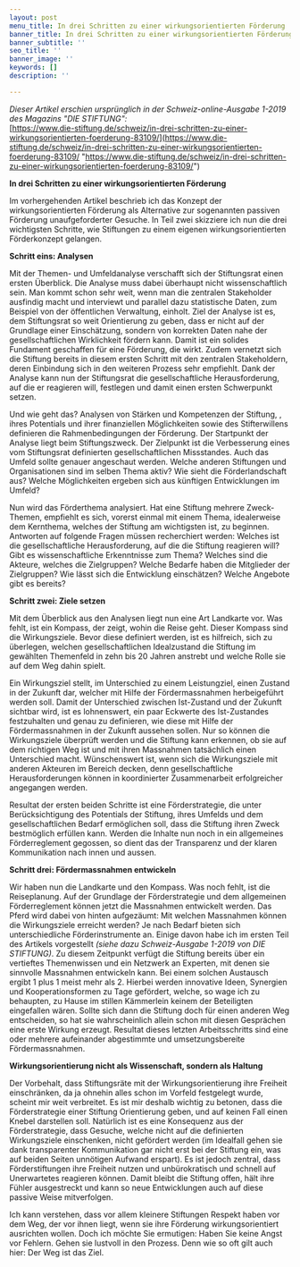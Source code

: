 ```yaml
---
layout: post
menu_title: In drei Schritten zu einer wirkungsorientierten Förderung
banner_title: In drei Schritten zu einer wirkungsorientierten Förderung
banner_subtitle: ''
seo_title: ''
banner_image: ''
keywords: []
description: ''

---
```

_Dieser Artikel erschien ursprünglich in der Schweiz-online-Ausgabe 1-2019 des Magazins "DIE STIFTUNG":_  
[https://www.die-stiftung.de/schweiz/in-drei-schritten-zu-einer-wirkungsorientierten-foerderung-83109/](https://www.die-stiftung.de/schweiz/in-drei-schritten-zu-einer-wirkungsorientierten-foerderung-83109/ "https://www.die-stiftung.de/schweiz/in-drei-schritten-zu-einer-wirkungsorientierten-foerderung-83109/")

**In drei Schritten zu einer wirkungsorientierten Förderung**

Im vorhergehenden Artikel beschrieb ich das Konzept der wirkungsorientierten Förderung als Alternative zur sogenannten passiven Förderung unaufgeforderter Gesuche. In Teil zwei skizziere ich nun die drei wichtigsten Schritte, wie Stiftungen zu einem eigenen wirkungsorientierten Förderkonzept gelangen.

**Schritt eins: Analysen**

Mit der Themen- und Umfeldanalyse verschafft sich der Stiftungsrat einen ersten Überblick. Die Analyse muss dabei überhaupt nicht wissenschaftlich sein. Man kommt schon sehr weit, wenn man die zentralen Stakeholder ausfindig macht und interviewt und parallel dazu statistische Daten, zum Beispiel von der öffentlichen Verwaltung, einholt. Ziel der Analyse ist es, dem Stiftungsrat so weit Orientierung zu geben, dass er nicht auf der Grundlage einer Einschätzung, sondern von korrekten Daten nahe der gesellschaftlichen Wirklichkeit fördern kann. Damit ist ein solides Fundament geschaffen für eine Förderung, die wirkt. Zudem vernetzt sich die Stiftung bereits in diesem ersten Schritt mit den zentralen Stakeholdern, deren Einbindung sich in den weiteren Prozess sehr empfiehlt. Dank der Analyse kann nun der Stiftungsrat die gesellschaftliche Herausforderung, auf die er reagieren will, festlegen und damit einen ersten Schwerpunkt setzen.

Und wie geht das? Analysen von Stärken und Kompetenzen der Stiftung, , ihres Potentials und ihrer finanziellen Möglichkeiten sowie des Stifterwillens definieren die Rahmenbedingungen der Förderung. Der Startpunkt der Analyse liegt beim Stiftungszweck. Der Zielpunkt ist die Verbesserung eines vom Stiftungsrat definierten gesellschaftlichen Missstandes. Auch das Umfeld sollte genauer angeschaut werden. Welche anderen Stiftungen und Organisationen sind im selben Thema aktiv? Wie sieht die Förderlandschaft aus? Welche Möglichkeiten ergeben sich aus künftigen Entwicklungen im Umfeld?

Nun wird das Förderthema analysiert. Hat eine Stiftung mehrere Zweck-Themen, empfiehlt es sich, vorerst einmal mit einem Thema, idealerweise dem Kernthema, welches der Stiftung am wichtigsten ist, zu beginnen. Antworten auf folgende Fragen müssen recherchiert werden: Welches ist die gesellschaftliche Herausforderung, auf die die Stiftung reagieren will? Gibt es wissenschaftliche Erkenntnisse zum Thema? Welches sind die Akteure, welches die Zielgruppen? Welche Bedarfe haben die Mitglieder der Zielgruppen? Wie lässt sich die Entwicklung einschätzen? Welche Angebote gibt es bereits?

**Schritt zwei: Ziele setzen**

Mit dem Überblick aus den Analysen liegt nun eine Art Landkarte vor. Was fehlt, ist ein Kompass, der zeigt, wohin die Reise geht. Dieser Kompass sind die Wirkungsziele. Bevor diese definiert werden, ist es hilfreich, sich zu überlegen, welchen gesellschaftlichen Idealzustand die Stiftung im gewählten Themenfeld in zehn bis 20 Jahren anstrebt und welche Rolle sie auf dem Weg dahin spielt.

Ein Wirkungsziel stellt, im Unterschied zu einem Leistungziel, einen Zustand in der Zukunft dar, welcher mit Hilfe der Fördermassnahmen herbeigeführt werden soll. Damit der Unterschied zwischen Ist-Zustand und der Zukunft sichtbar wird, ist es lohnenswert, ein paar Eckwerte des Ist-Zustandes festzuhalten und genau zu definieren, wie diese mit Hilfe der Fördermassnahmen in der Zukunft aussehen sollen. Nur so können die Wirkungsziele überprüft werden und die Stiftung kann erkennen, ob sie auf dem richtigen Weg ist und mit ihren Massnahmen tatsächlich einen Unterschied macht. Wünschenswert ist, wenn sich die Wirkungsziele mit anderen Akteuren im Bereich decken, denn gesellschaftliche Herausforderungen können in koordinierter Zusammenarbeit erfolgreicher angegangen werden.

Resultat der ersten beiden Schritte ist eine Förderstrategie, die unter Berücksichtigung des Potentials der Stiftung, ihres Umfelds und dem gesellschaftlichen Bedarf ermöglichen soll, dass die Stiftung ihren Zweck bestmöglich erfüllen kann. Werden die Inhalte nun noch in ein allgemeines Förderreglement gegossen, so dient das der Transparenz und der klaren Kommunikation nach innen und aussen.

**Schritt drei: Fördermassnahmen entwickeln**

Wir haben nun die Landkarte und den Kompass. Was noch fehlt, ist die Reiseplanung. Auf der Grundlage der Förderstrategie und dem allgemeinen Förderreglement können jetzt die Massnahmen entwickelt werden. Das Pferd wird dabei von hinten aufgezäumt: Mit welchen Massnahmen können die Wirkungsziele erreicht werden? Je nach Bedarf bieten sich unterschiedliche Förderinstrumente an. Einige davon habe ich im ersten Teil des Artikels vorgestellt _(siehe dazu Schweiz-Ausgabe 1-2019 von DIE STIFTUNG)_. Zu diesem Zeitpunkt verfügt die Stiftung bereits über ein vertieftes Themenwissen und ein Netzwerk an Experten, mit denen sie sinnvolle Massnahmen entwickeln kann. Bei einem solchen Austausch ergibt 1 plus 1 meist mehr als 2. Hierbei werden innovative Ideen, Synergien und Kooperationsformen zu Tage gefördert, welche, so wage ich zu behaupten, zu Hause im stillen Kämmerlein keinem der Beteiligten eingefallen wären. Sollte sich dann die Stiftung doch für einen anderen Weg entscheiden, so hat sie wahrscheinlich allein schon mit diesen Gesprächen eine erste Wirkung erzeugt. Resultat dieses letzten Arbeitsschritts sind eine oder mehrere aufeinander abgestimmte und umsetzungsbereite Fördermassnahmen.

**Wirkungsorientierung nicht als Wissenschaft, sondern als Haltung**

Der Vorbehalt, dass Stiftungsräte mit der Wirkungsorientierung ihre Freiheit einschränken, da ja ohnehin alles schon im Vorfeld festgelegt wurde, scheint mir weit verbreitet. Es ist mir deshalb wichtig zu betonen, dass die Förderstrategie einer Stiftung Orientierung geben, und auf keinen Fall einen Knebel darstellen soll. Natürlich ist es eine Konsequenz aus der Förderstrategie, dass Gesuche, welche nicht auf die definierten Wirkungsziele einschenken, nicht gefördert werden (im Idealfall gehen sie dank transparenter Kommunikation gar nicht erst bei der Stiftung ein, was auf beiden Seiten unnötigen Aufwand erspart). Es ist jedoch zentral, dass Förderstiftungen ihre Freiheit nutzen und unbürokratisch und schnell auf Unerwartetes reagieren können. Damit bleibt die Stiftung offen, hält ihre Fühler ausgestreckt und kann so neue Entwicklungen auch auf diese passive Weise mitverfolgen.

Ich kann verstehen, dass vor allem kleinere Stiftungen Respekt haben vor dem Weg, der vor ihnen liegt, wenn sie ihre Förderung wirkungsorientiert ausrichten wollen. Doch ich möchte Sie ermutigen: Haben Sie keine Angst vor Fehlern. Gehen sie lustvoll in den Prozess. Denn wie so oft gilt auch hier: Der Weg ist das Ziel.